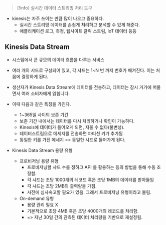 
>[!info] 실시간 데이터 스트리밍 처리 도구
>


- kinesis는 자주 쓰이는 만큼 많이 나오고 중요하다.
	- 실시간 스트리밍 데이터를 손쉽게 처리하고 분석할 수 있게 해준다.
	- 애플리케이션 로그, 측정, 웹사이트 클릭 스트림, IoT 데이터 등등

## Kinesis Data Stream

- 시스템에서 큰 규모의 데이터 흐름을 다루는 서비스
- 여러 개의 샤드로 구성되어 있고, 각 샤드는 1~N 번 까지 번호가 매겨진다. 이는 처음에 결정하게 된다.


- 생산자가 Kinesis Data Stream에 데이터를 전송하고, 데이터는 잠시 거기에 머물면서 여러 소비자에게 읽힙니다. 
- 이때 다음과 같은 특징을 가진다.
	- 1~365일 사이의 보존 기간
	- 보존 기간 내에서는 데이터를 다시 처리하거나 확인이 가능하다.
	- Kinesis에 데이터가 들어오게 되면, 지울 수 없다(불변성).
	- 데이터스트림으로 메세지를 전송하면 파티션 키가 추가됨
	- 동일한 키를 가진 메세지 => 동일한 샤드로 들어가게 된다.

- Kinesis Data Stream 용량 유형
	- 프로비저닝 용량 유형 
		- 프로비저닝할 샤드 수를 정하고 API 를 활용하는 등의 방법을 통해 수동 조정함.
		- 각 샤드는 초당 1000개의 레코드 혹은 초당 1MB의 데이터를 받아들임
		- 각 샤드는 초당 2MB의 출력량을 가짐. 
		- 사전에 심사숙고할 필요가 있음. 그래서 프로비저닝 유형이라고 불림.
	- On-demand 유형
		- 용량 관리 필요 X
		- 기본적으로 초당 4MB 혹은 초당 4000개의 레코드를 처리함.
		- => 지난 30일 간의 관측된 데이터 처리량을 기반으로 재설정됨.